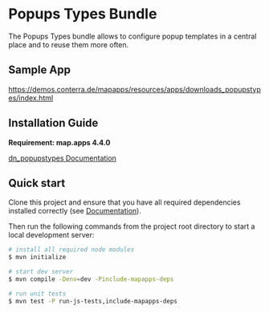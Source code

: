 # Popups Types Bundle
The Popups Types bundle allows to configure popup templates in a central place and to reuse them more often.

## Sample App
https://demos.conterra.de/mapapps/resources/apps/downloads_popupstypes/index.html

## Installation Guide
**Requirement: map.apps 4.4.0**

[dn_popupstypes Documentation](https://github.com/conterra/mapapps-popups-types/tree/master/src/main/js/bundles/dn_popupstypes)

## Quick start

Clone this project and ensure that you have all required dependencies installed correctly (see [Documentation](https://docs.conterra.de/en/mapapps/latest/developersguide/getting-started/set-up-development-environment.html)).

Then run the following commands from the project root directory to start a local development server:

```bash
# install all required node modules
$ mvn initialize

# start dev server
$ mvn compile -Denv=dev -Pinclude-mapapps-deps

# run unit tests
$ mvn test -P run-js-tests,include-mapapps-deps
```
